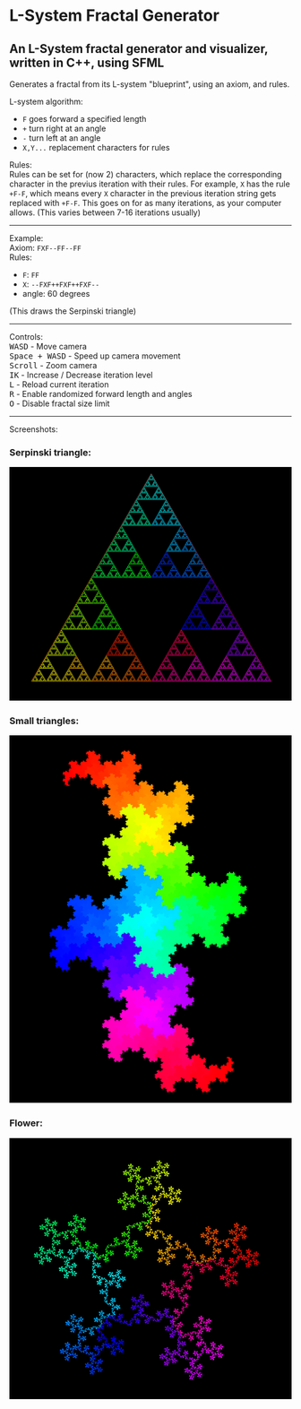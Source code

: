 # L-System Fractal Generator
An L-System fractal generator and visualizer, written in C++, using SFML
---
Generates a fractal from its L-system "blueprint", using an axiom, and rules.

L-system algorithm:
- `F` goes forward a specified length
- `+` turn right at an angle
- `-` turn left at an angle
- `X,Y...` replacement characters for rules

Rules:\
Rules can be set for (now 2) characters, which replace the corresponding character in the previus iteration with their rules.
For example, `X` has the rule `+F-F`, which means every `X` character in the previous iteration string gets replaced with `+F-F`.
This goes on for as many iterations, as your computer allows. (This varies between 7-16 iterations usually)

---

Example:\
Axiom: `FXF--FF--FF`\
Rules:
- `F`: `FF`
- `X`: `--FXF++FXF++FXF--`
- angle: 60 degrees

(This draws the Serpinski triangle)

---

Controls:\
<kbd>W</kbd><kbd>A</kbd><kbd>S</kbd><kbd>D</kbd> - Move camera\
<kbd>Space + WASD</kbd> - Speed up camera movement\
<kbd>Scroll</kbd> - Zoom camera\
<kbd>I</kbd><kbd>K</kbd> - Increase / Decrease iteration level\
<kbd>L</kbd> - Reload current iteration\
<kbd>R</kbd> - Enable randomized forward length and angles\
<kbd>O</kbd> - Disable fractal size limit 


---
Screenshots:

### Serpinski triangle:
![Serpinski triangle](/images/serpinski.png)

### Small triangles:
![Small triangles](/images/triangles.png)

### Flower:
![Flower](/images/flower.png)

